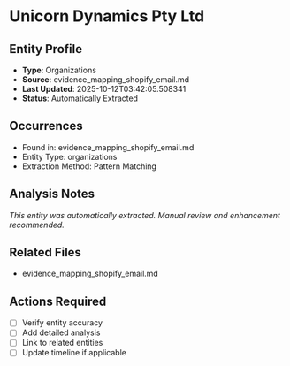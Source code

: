 # Unicorn Dynamics Pty Ltd

## Entity Profile
- **Type**: Organizations
- **Source**: evidence_mapping_shopify_email.md
- **Last Updated**: 2025-10-12T03:42:05.508341
- **Status**: Automatically Extracted

## Occurrences
- Found in: evidence_mapping_shopify_email.md
- Entity Type: organizations
- Extraction Method: Pattern Matching

## Analysis Notes
*This entity was automatically extracted. Manual review and enhancement recommended.*

## Related Files
- evidence_mapping_shopify_email.md

## Actions Required
- [ ] Verify entity accuracy
- [ ] Add detailed analysis
- [ ] Link to related entities
- [ ] Update timeline if applicable
